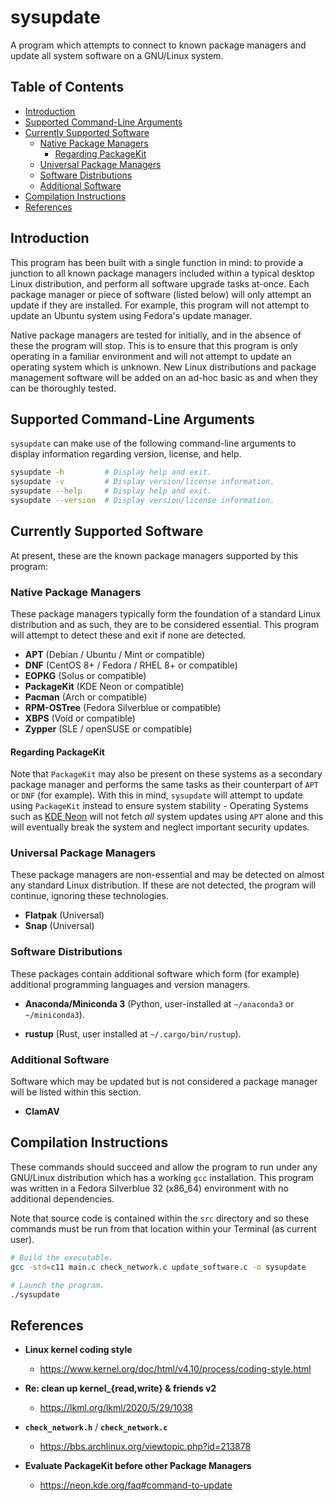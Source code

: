 # sysupdate

A program which attempts to connect to known package managers and update all
system software on a GNU/Linux system.

## Table of Contents

- [Introduction](#introduction)
- [Supported Command-Line Arguments](#supported-command-line-arguments)
- [Currently Supported Software](#currently-supported-software)
  - [Native Package Managers](#native-package-managers)
    - [Regarding PackageKit](#regarding-packagekit)
  - [Universal Package Managers](#universal-package-managers)
  - [Software Distributions](#software-distributions)
  - [Additional Software](#additional-software)
- [Compilation Instructions](#compilation-instructions)
- [References](#references)

## Introduction

This program has been built with a single function in mind: to provide a
junction to all known package managers included within a typical desktop Linux
distribution, and perform all software upgrade tasks at-once. Each package
manager or piece of software (listed below) will only attempt an update if they
are installed. For example, this program will not attempt to update an Ubuntu
system using Fedora's update manager.

Native package managers are tested for initially, and in the absence of these
the program will stop. This is to ensure that this program is only operating in
a familiar environment and will not attempt to update an operating system which
is unknown. New Linux distributions and package management software will be
added on an ad-hoc basic as and when they can be thoroughly tested.

## Supported Command-Line Arguments

`sysupdate` can make use of the following command-line arguments to display
information regarding version, license, and help.

```bash
sysupdate -h         # Display help and exit.
sysupdate -v         # Display version/license information.
sysupdate --help     # Display help and exit.
sysupdate --version  # Display version/license information.
```

## Currently Supported Software

At present, these are the known package managers supported by this program:

### Native Package Managers

These package managers typically form the foundation of a standard Linux
distribution and as such, they are to be considered essential. This program will
attempt to detect these and exit if none are detected.

- **APT** (Debian / Ubuntu / Mint or compatible)
- **DNF** (CentOS 8+ / Fedora / RHEL 8+ or compatible)
- **EOPKG** (Solus or compatible)
- **PackageKit** (KDE Neon or compatible)
- **Pacman** (Arch or compatible)
- **RPM-OSTree** (Fedora Silverblue or compatible)
- **XBPS** (Void or compatible)
- **Zypper** (SLE / openSUSE or compatible)

#### Regarding PackageKit

Note that `PackageKit` may also be present on these systems as a secondary
package manager and performs the same tasks as their counterpart of `APT` or
`DNF` (for example). With this in mind, `sysupdate` will attempt to update using
`PackageKit` instead to ensure system stability - Operating Systems such as
[KDE Neon](https://neon.kde.org/) will not fetch *all* system updates using
`APT` alone and this will eventually break the system and neglect important
security updates.

### Universal Package Managers

These package managers are non-essential and may be detected on almost any
standard Linux distribution. If these are not detected, the program will
continue, ignoring these technologies.

- **Flatpak** (Universal)
- **Snap** (Universal)

### Software Distributions

These packages contain additional software which form (for example) additional
programming languages and version managers.

- **Anaconda/Miniconda 3** (Python, user-installed at `~/anaconda3` or
  `~/miniconda3`).

- **rustup** (Rust, user installed at `~/.cargo/bin/rustup`).

### Additional Software

Software which may be updated but is not considered a package manager will be
listed within this section.

- **ClamAV**

## Compilation Instructions

These commands should succeed and allow the program to run under any GNU/Linux
distribution which has a working `gcc` installation. This program was written in
a Fedora Silverblue 32 (x86_64) environment with no additional dependencies.

Note that source code is contained within the `src` directory and so these
commands must be run from that location within your Terminal (as current user).

```bash
# Build the executable.
gcc -std=c11 main.c check_network.c update_software.c -o sysupdate

# Launch the program.
./sysupdate
```

## References

- **Linux kernel coding style**
  - <https://www.kernel.org/doc/html/v4.10/process/coding-style.html>

- **Re: clean up kernel_{read,write} & friends v2**
  - <https://lkml.org/lkml/2020/5/29/1038>

- **`check_network.h`** / **`check_network.c`**
  - <https://bbs.archlinux.org/viewtopic.php?id=213878>

- **Evaluate PackageKit before other Package Managers**
  - <https://neon.kde.org/faq#command-to-update>

